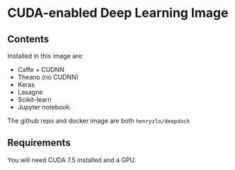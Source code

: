 # CUDA-enabled Deep Learning Image

Contents
--------

Installed in this image are:

- Caffe + CUDNN
- Theano (no CUDNN)
- Keras
- Lasagne
- Scikit-learn
- Jupyter notebook.

The github repo and docker image are both `henryzlo/deepdock`

Requirements
------------

You will need CUDA 7.5 installed and a GPU.
